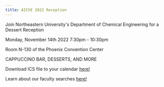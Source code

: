 ```yaml
---
title: AIChE 2022 Reception
---
```


Join Northeastern University's Department of Chemical Engineering for a Dessert Reception

Monday, November 14th 2022
7:30pm - 10:30pm

Room N-130 of the Phoenix Convention Center

CAPPUCCINO BAR, DESSERTS, AND MORE

Download ICS file to your calendar [here!](reception.ics)

Learn about our faculty searches [here!](https://che.northeastern.edu/faculty/faculty-positions/)
